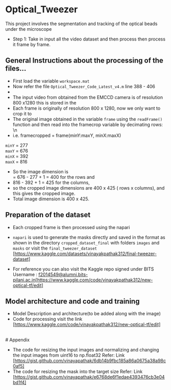 # Optical_Tweezer
This project involves the segmentation and tracking of the optical beads under the microscope

- Step 1: Take in input all the video dataset and then process then process it frame by frame.



## General Instructions about the processing of the files...
- First load the variable `workspace.mat`
- Now refer the file `Optical_Tweezer_Code_Latest_v4.m` line 388 - 406
- 
- The input video from obtained from the EMCCD camera is of resolution 800 x1280 this is stored in the 
- Each frame is originally of resolution 800 x 1280, now we only want to crop it to 
- The original image obtained in the variable `frame` using the `readFrame()` function and then read into the framecrop variable by decimating rows: \n
- i.e. framecropped = frame(minY:maxY, minX:maxX)

`minY` = 277  <br>
`maxY` = 676  <br>
`minX` = 392  <br>
`maxX` = 816  <br>


- So the image dimension is  
= 676 - 277 + 1 = 400 for the rows
 and 
- 816 - 392 + 1 =  425 for the columns, 
- so the cropped image dimensions are 400 x 425 ( rows x columns), and this gives the cropped image.
- Total image dimension is 400 x 425.

## Preparation of the dataset

- Each cropped frame is then processed using the napari 
- `napari` is used to generate the masks directly and saved in the format as shown in the directory `cropped_dataset_final` with folders `images` and `masks` or visit the `final_tweezer_dataset` [https://www.kaggle.com/datasets/vinayakpathak312/final-tweezer-dataset]

- For reference you can also visit the Kaggle repo signed under BITS Username : f2014549@alumni.bits-pilani.ac.in[https://www.kaggle.com/code/vinayakpathak312/new-optical-tf/edit]


## Model architecture and code and training
- Model Description and architecture(to be added along with the image)
- Code for processing visit the link 
[https://www.kaggle.com/code/vinayakpathak312/new-optical-tf/edit]

<br>
# Appendix

- The code for resizing the input images and normalizing and changing the input images from uint16 to np.float32
Refer: Link [https://gist.github.com/vinayapathak/6db14b9fbc185a86a0675a38a98c0af5]
- The code for resizing the mask into the target size
Refer: Link [https://gist.github.com/vinayapathak/e6768de6f1edae4393476cb3e04bd1f4]